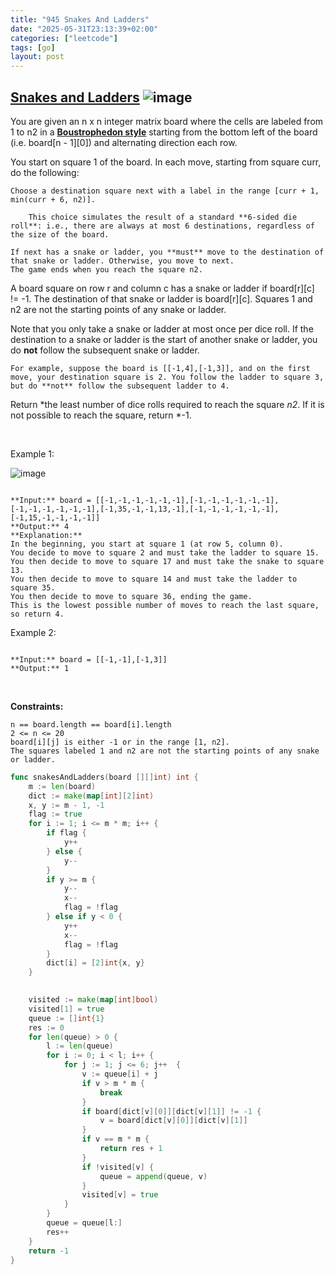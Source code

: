 ```yaml
---
title: "945 Snakes And Ladders"
date: "2025-05-31T23:13:39+02:00"
categories: ["leetcode"]
tags: [go]
layout: post
---
```


## [Snakes and Ladders](https://leetcode.com/problems/snakes-and-ladders) ![image](https://img.shields.io/badge/Difficulty-Medium-orange)

You are given an n x n integer matrix board where the cells are labeled from 1 to n2 in a [**Boustrophedon style**](https://en.wikipedia.org/wiki/Boustrophedon) starting from the bottom left of the board (i.e. board[n - 1][0]) and alternating direction each row.

You start on square 1 of the board. In each move, starting from square curr, do the following:

	Choose a destination square next with a label in the range [curr + 1, min(curr + 6, n2)].

		This choice simulates the result of a standard **6-sided die roll**: i.e., there are always at most 6 destinations, regardless of the size of the board.

	If next has a snake or ladder, you **must** move to the destination of that snake or ladder. Otherwise, you move to next.
	The game ends when you reach the square n2.

A board square on row r and column c has a snake or ladder if board[r][c] != -1. The destination of that snake or ladder is board[r][c]. Squares 1 and n2 are not the starting points of any snake or ladder.

Note that you only take a snake or ladder at most once per dice roll. If the destination to a snake or ladder is the start of another snake or ladder, you do **not** follow the subsequent snake or ladder.

	For example, suppose the board is [[-1,4],[-1,3]], and on the first move, your destination square is 2. You follow the ladder to square 3, but do **not** follow the subsequent ladder to 4.

Return *the least number of dice rolls required to reach the square *n2*. If it is not possible to reach the square, return *-1.

 

Example 1:

![image](https://assets.leetcode.com/uploads/2018/09/23/snakes.png)
```

**Input:** board = [[-1,-1,-1,-1,-1,-1],[-1,-1,-1,-1,-1,-1],[-1,-1,-1,-1,-1,-1],[-1,35,-1,-1,13,-1],[-1,-1,-1,-1,-1,-1],[-1,15,-1,-1,-1,-1]]
**Output:** 4
**Explanation:** 
In the beginning, you start at square 1 (at row 5, column 0).
You decide to move to square 2 and must take the ladder to square 15.
You then decide to move to square 17 and must take the snake to square 13.
You then decide to move to square 14 and must take the ladder to square 35.
You then decide to move to square 36, ending the game.
This is the lowest possible number of moves to reach the last square, so return 4.

```

Example 2:

```

**Input:** board = [[-1,-1],[-1,3]]
**Output:** 1

```

 

**Constraints:**

	n == board.length == board[i].length
	2 <= n <= 20
	board[i][j] is either -1 or in the range [1, n2].
	The squares labeled 1 and n2 are not the starting points of any snake or ladder.

```go
func snakesAndLadders(board [][]int) int {
    m := len(board)
    dict := make(map[int][2]int)
    x, y := m - 1, -1
    flag := true
    for i := 1; i <= m * m; i++ {
        if flag {
            y++
        } else {
            y--
        }
        if y >= m {
            y--
            x--
            flag = !flag
        } else if y < 0 {
            y++
            x--
            flag = !flag
        }
        dict[i] = [2]int{x, y}
    }

    
    visited := make(map[int]bool)
    visited[1] = true
    queue := []int{1}
    res := 0
    for len(queue) > 0 {
        l := len(queue)
        for i := 0; i < l; i++ {
            for j := 1; j <= 6; j++  {
                v := queue[i] + j
                if v > m * m {
                    break
                }
                if board[dict[v][0]][dict[v][1]] != -1 {
                    v = board[dict[v][0]][dict[v][1]]
                }
                if v == m * m {
                    return res + 1
                }
                if !visited[v] {
                    queue = append(queue, v)
                }
                visited[v] = true      
            }
        }
        queue = queue[l:]
        res++
    }
    return -1
}
```